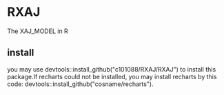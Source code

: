 # RXAJ
The XAJ_MODEL in R
## install
you may use devtools::install_github("c101088/RXAJ/RXAJ") to install this package.If recharts could not be installed, you may install recharts by this code: devtools::install_github("cosname/recharts").
